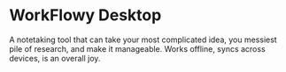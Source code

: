# WorkFlowy Desktop

A notetaking tool that can take your most complicated idea, you messiest pile of research, and make it manageable. Works offline, syncs across devices, is an overall joy.
